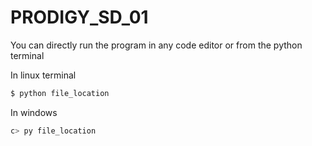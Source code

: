 # PRODIGY_SD_01

You can directly run the program in any code editor or from the python terminal

In linux terminal
```bash
$ python file_location
```
In windows
```bash
c> py file_location
```